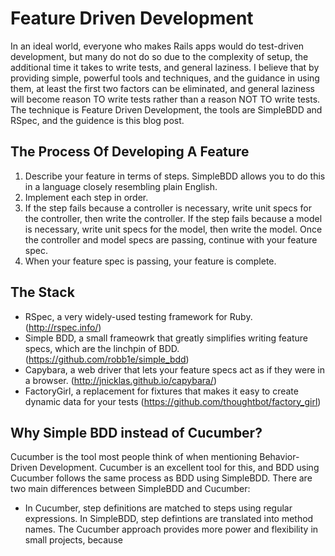 # Feature Driven Development

In an ideal world, everyone who makes Rails apps would do test-driven development, but many do not do so due to the complexity of setup, the additional time it takes to write tests, and general laziness. I believe that by providing simple, powerful tools and techniques, and the guidance in using them, at least the first two factors can be eliminated, and general laziness will become reason TO write tests rather than a reason NOT TO write tests. The technique is Feature Driven Development, the tools are SimpleBDD and RSpec, and the guidence is this blog post.

## The Process Of Developing A Feature

1. Describe your feature in terms of steps.  SimpleBDD allows you to do this in a language closely resembling plain English.
2. Implement each step in order.
3. If the step fails because a controller is necessary, write unit specs for the controller, then write the controller. If the step fails because a model is necessary, write unit specs for the model, then write the model. Once the controller and model specs are passing, continue with your feature spec.
4. When your feature spec is passing, your feature is complete.

## The Stack
- RSpec, a very widely-used testing framework for Ruby.  (http://rspec.info/)
- Simple BDD, a small frameowrk that greatly simplifies writing feature specs, which are the linchpin of BDD. (https://github.com/robb1e/simple_bdd)
- Capybara, a web driver that lets your feature specs act as if they were in a browser. (http://jnicklas.github.io/capybara/)
- FactoryGirl, a replacement for fixtures that makes it easy to create dynamic data for your tests (https://github.com/thoughtbot/factory_girl)

## Why Simple BDD instead of Cucumber?
Cucumber is the tool most people think of when mentioning Behavior-Driven Development. Cucumber is an excellent tool for this, and BDD using Cucumber follows the same process as BDD using SimpleBDD.  There are two main differences between SimpleBDD and Cucumber:
- In Cucumber, step definitions are matched to steps using regular expressions. In SimpleBDD, step defintions are translated into method names.  The Cucumber approach provides more power and flexibility in small projects, because 
